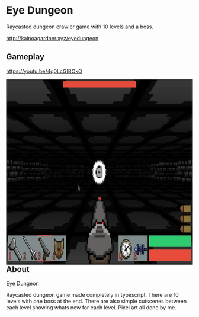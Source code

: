 <h1 align="left">Eye Dungeon</h1>
Raycasted dungeon crawler game with 10 levels and a boss.

<http://kainoagardner.xyz/eyedungeon>

<h2 align="left">Gameplay</h2>

<https://youtu.be/4q0LcGIBOkQ>
  
<img src=".github/eyeDungeon.png"
     alt="Image"
     style="float: left; margin-right: 10px; height: 500px" />

<h2>About</h2>

Eye Dungeon

Raycasted dungeon game made completely in typescript. There are 10 levels with one boss at the end. There are also simple cutscenes between each level showing whats new for each level. Pixel art all done by me.
